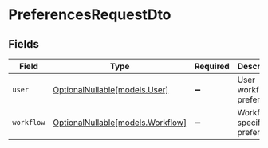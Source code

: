 # PreferencesRequestDto


## Fields

| Field                                                      | Type                                                       | Required                                                   | Description                                                |
| ---------------------------------------------------------- | ---------------------------------------------------------- | ---------------------------------------------------------- | ---------------------------------------------------------- |
| `user`                                                     | [OptionalNullable[models.User]](../models/user.md)         | :heavy_minus_sign:                                         | User workflow preferences                                  |
| `workflow`                                                 | [OptionalNullable[models.Workflow]](../models/workflow.md) | :heavy_minus_sign:                                         | Workflow-specific preferences                              |